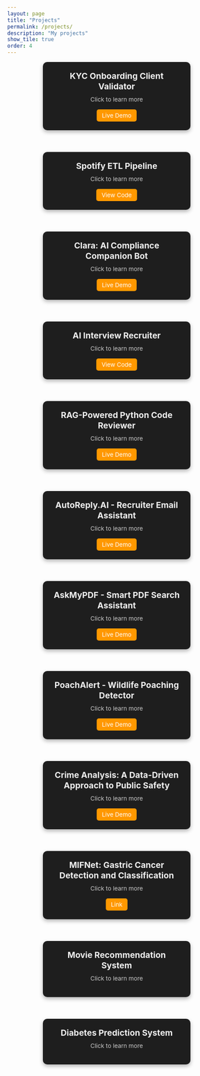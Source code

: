 ```yaml
---
layout: page
title: "Projects"
permalink: /projects/
description: "My projects"
show_tile: true
order: 4
---
```

<div class="projects-container">
<!-- Project 1 -->
<div class="project-box" onclick="openModal('modal1')">
  <div class="project-title">KYC Onboarding Client Validator</div>
  <div class="project-subtitle">Click to learn more</div>
  <a href="http://huggingface.co/spaces/rshree01/kyc-validator" class="live-demo" target="_blank">Live Demo</a>
</div>
<div id="modal1" class="modal">
  <div class="modal-content">
    <span class="close" onclick="closeModal('modal1')">&times;</span>
    <h3>KYC Onboarding Client Validator</h3>
    <p>A document validation system for financial institutions to verify client onboarding packages automatically. It checks uploaded PDFs/IDs for completeness, highlights missing or non‑compliant fields, and scores risk for faster analyst review.</p>
    <ul>
      <li>📄 OCR extraction of uploaded KYC documents</li>
      <li>🧠 LLM‑based completeness and compliance check</li>
      <li>🔎 Highlights missing data and risky fields in PDFs</li>
      <li>⚡ Reduces manual review time by ~40%</li>
    </ul>
    <p><strong>Tech Stack:</strong> Python, OpenAI GPT‑4, PyMuPDF, Streamlit, AWS S3</p>
  </div>
</div>

<!-- Project 2 -->
<div class="project-box" onclick="openModal('modal2')">
  <div class="project-title">Spotify ETL Pipeline</div>
  <div class="project-subtitle">Click to learn more</div>
  <a href="https://github.com/rajashree-shan/Spotify-ETL-Pipeline" class="live-demo" target="_blank">View Code</a>
</div>
<div id="modal2" class="modal">
  <div class="modal-content">
    <span class="close" onclick="closeModal('modal2')">&times;</span>
    <h3>Spotify ETL Pipeline</h3>
    <p>An automated pipeline to extract track and artist data from Spotify’s API, transform it into analytics‑ready format, and load it into Snowflake for reporting.</p>
    <ul>
      <li>🎵 Extracts Spotify listening data daily via API</li>
      <li>📜 Cleans & transforms with AWS Lambda / Python</li>
      <li>☁️ Loads to Snowflake with Snowpipe for analytics</li>
      <li>⚙️ Terraform scripts to provision all infrastructure</li>
    </ul>
    <p><strong>Tech Stack:</strong> Python, Spotify API, AWS Lambda, S3, Snowflake, Terraform</p>
  </div>
</div>

<!-- Project 3 -->
<div class="project-box" onclick="openModal('modal3')">
  <div class="project-title">Clara: AI Compliance Companion Bot</div>
  <div class="project-subtitle">Click to learn more</div>
  <a href="https://bank-compliance-bot.streamlit.app" class="live-demo" target="_blank">Live Demo</a>
</div>
<div id="modal3" class="modal">
  <div class="modal-content">
    <span class="close" onclick="closeModal('modal3')">&times;</span>
    <h3>Clara: AI Compliance Companion for Banks</h3>
    <p>Clara is a secure, AI-powered chatbot that enables banks and financial institutions to query encrypted audit logs, policy docs, and compliance manuals using natural language. It’s optimized for security, retrieval accuracy, and user-friendliness.</p>
    <ul>
      <li>🔐 MPC-based security ensures all queries over sensitive logs remain private</li>
      <li>🧠 Natural language query system powered by LangChain + OpenAI</li>
      <li>☁️ Retrieves unstructured policy documents directly from AWS S3</li>
      <li>📄 Handles multi-document retrieval with context-aware answers</li>
      <li>⚙️ Fast and interactive UI built with Streamlit</li>
    </ul>
    <p><strong>Tech Stack:</strong> LangChain, OpenAI GPT-4, Streamlit, AWS S3, Python, Secure MPC (simulated)</p>
  </div>
</div>

<!-- Project 4 -->
<div class="project-box" onclick="openModal('modal4')">
  <div class="project-title">AI Interview Recruiter</div>
  <div class="project-subtitle">Click to learn more</div>
  <a href="https://github.com/rajashree-shan/AI_Recruiter" class="live-demo" target="_blank">View Code</a>
</div>
<div id="modal4" class="modal">
  <div class="modal-content">
    <span class="close" onclick="closeModal('modal4')">&times;</span>
    <h3>AI Recruiter – Your Automated Interview Assistant</h3>
    <p>AI Recruiter is a smart, voice-interactive mock interview assistant that helps candidates practice job interviews by asking personalized questions and scoring their responses automatically. If the candidate qualifies, it schedules a real interview.</p>
    <ul>
      <li>🔍 Parses job descriptions to extract key skills using LLMs</li>
      <li>🗣️ Asks tailored interview questions via voice</li>
      <li>🎤 Converts spoken answers into text (Speech-to-Text)</li>
      <li>📊 Scores answers based on relevance, tone, and confidence</li>
      <li>🗓️ Auto-schedules Google Meet interviews if thresholds are met</li>
    </ul>
    <p><strong>Tech Stack:</strong> OpenAI GPT-4, Whisper (Speech-to-Text), LangChain, Google Calendar API, Python, Streamlit</p>
  </div>
</div>
<!-- Project 5 -->
<div class="project-box" onclick="openModal('modal5')">
  <div class="project-title">RAG-Powered Python Code Reviewer</div>
  <div class="project-subtitle">Click to learn more</div>
  <a href="https://huggingface.co/spaces/rshree01/Code_Reviewer" class="live-demo" target="_blank">Live Demo</a>
</div>
<div id="modal5" class="modal">
  <div class="modal-content">
    <span class="close" onclick="closeModal('modal5')">&times;</span>
    <h3>Code Reviewer and Refactor Assistant</h3>
    <p>This AI-powered assistant reviews Python code intelligently using Retrieval-Augmented Generation (RAG), allowing you to upload zipped projects or link GitHub PRs for structured and context-aware feedback.</p>
    <ul>
      <li>✅ Real-time code reviews with GPT-4</li>
      <li>📁 Upload zipped Python projects for batch analysis</li>
      <li>🔄 GitHub PR integration: Adds inline comments automatically</li>
      <li>✨ Uses custom guidelines from internal docs (RAG)</li>
      <li>🔐 Private repo authentication with GitHub tokens</li>
      <li>📌 Download & share code review summaries</li>
    </ul>
    <p><strong>Tech Stack:</strong> OpenAI GPT-4, FAISS, Sentence Transformers (MiniLM), Gradio, GitHub REST API (v3), Python</p>
  </div>
</div>

<!-- Project 6 -->
<div class="project-box" onclick="openModal('modal6')">
  <div class="project-title">AutoReply.AI - Recruiter Email Assistant</div>
  <div class="project-subtitle">Click to learn more</div>
  <a href="https://github.com/rajashree-shan/AutoReply.AI" class="live-demo" target="_blank">Live Demo</a>
</div>
<div id="modal6" class="modal">
  <div class="modal-content">
    <span class="close" onclick="closeModal('modal6')">&times;</span>
    <h3>AutoReply.AI: Chrome Extension to Manage Recruiter Emails</h3>
    <p>This smart Chrome extension uses AI to read and respond to recruiter emails automatically, saving time and boosting productivity during the job search.</p>
    <ul>
      <li>📥 Reads unread Gmail messages</li>
      <li>🧠 Classifies recruiter emails using spaCy NLP:</li>
        <ul>
          <li>❌ Rejection</li>
          <li>🗓️ Interview scheduling</li>
        </ul>
      <li>📆 Checks your Google Calendar (Mon–Fri, 9AM–5PM)</li>
      <li>🔎 Finds your next available 30-minute slot</li>
      <li>📤 Automatically replies to recruiters with availability</li>
    </ul>
    <p><strong>Tech Stack:</strong> JavaScript, Chrome Extension API, Gmail API, Google Calendar API, spaCy (Python), OAuth2</p>
  </div>
</div>

<!-- Project 7 -->
<div class="project-box" onclick="openModal('modal7')">
  <div class="project-title">AskMyPDF - Smart PDF Search Assistant</div>
  <div class="project-subtitle">Click to learn more</div>
  <a href="https://huggingface.co/spaces/rshree01/AskmyPdf" class="live-demo" target="_blank">Live Demo</a>
</div>
<div id="modal7" class="modal">
  <div class="modal-content">
    <span class="close" onclick="closeModal('modal7')">&times;</span>
    <h3>AskMyPDF – Intelligent PDF Q&A Interface</h3>
    <p>AskMyPDF is an interactive PDF search and comprehension assistant. It enables users to ask natural language questions about uploaded PDFs and get precise, contextual answers with page-level highlights.</p>
    <ul>
      <li>📄 Upload and parse scanned or text-based PDFs</li>
      <li>🔍 Extracts key phrases and highlights them on relevant pages</li>
      <li>🧠 Uses embeddings to semantically search across document content</li>
      <li>🔹 Displays results with page number and contextual snippet</li>
      <li>✨ Custom-built with efficient chunking and caching mechanisms</li>
    </ul>
    <p><strong>Tech Stack:</strong> Python, Sentence Transformers, FAISS, PyMuPDF, Gradio, Hugging Face Spaces</p>
  </div>
</div>

<!-- Project 8 -->
<div class="project-box" onclick="openModal('modal8')">
  <div class="project-title">PoachAlert - Wildlife Poaching Detector</div>
  <div class="project-subtitle">Click to learn more</div>
  <a href="https://huggingface.co/spaces/rshree01/PoachAlert-system-demo" class="live-demo" target="_blank">Live Demo</a>
</div>
<div id="modal8" class="modal">
  <div class="modal-content">
    <span class="close" onclick="closeModal('modal8')">&times;</span>
    <h3>PoachAlert: Real-Time Wildlife Poaching Detection</h3>
    <p>Developed a computer vision system to detect illegal poaching activity using deep learning models. Aims to support conservation efforts in real-time surveillance scenarios.</p>
    <ul>
      <li>📸 Object detection using YOLO-Nano for lightweight deployment</li>
      <li>🧠 Face recognition of forest rangers via ArcFace</li>
      <li>⚠️ Flags unknown individuals and unauthorized activity in conservation zones</li>
      <li>🚀 Deployed as a demo on Hugging Face Spaces</li>
    </ul>
    <p><strong>Tech Stack:</strong> Python, YOLO-Nano, ArcFace, OpenCV, Gradio, Hugging Face Spaces</p>
  </div>
</div>

<!-- Project 9 -->
<div class="project-box" onclick="openModal('modal9')">
  <div class="project-title">Crime Analysis: A Data-Driven Approach to Public Safety</div>
  <div class="project-subtitle">Click to learn more</div>
  <a href="https://public.tableau.com/app/profile/rajashree.shanmuganathan/viz/Crime_Data_Analysis/Dashboard1" class="live-demo" target="_blank">Live Demo</a>
</div>
<div id="modal9" class="modal">
  <div class="modal-content">
    <span class="close" onclick="closeModal('modal9')">&times;</span>
    <h3>Crime Data Analysis</h3>
    <p>Analyzed public datasets to predict and visualize high-risk areas using machine learning and visual analytics.</p>
    <ul>
      <li>✉️ Cleaned and processed Buffalo state data</li>
      <li>📈 Built visual dashboards to show trends</li>
      <li>🧬 Used Random Forest, XGBoost for predictions</li>
    </ul>
    <p><strong>Tech Stack:</strong> Python, Pandas, Seaborn, Tableau</p>
  </div>
</div>

<!-- Project 10 -->
<div class="project-box" onclick="openModal('modal10')">
  <div class="project-title">MIFNet: Gastric Cancer Detection and Classification</div>
  <div class="project-subtitle">Click to learn more</div>
  <a href="https://doi.org/10.33436/v33i4y202309" class="live-demo" target="_blank">Link</a>
</div>
<div id="modal10" class="modal">
  <div class="modal-content">
    <span class="close" onclick="closeModal('modal10')">&times;</span>
    <h3>MIFNet: Gastric Cancer Detection</h3>
    <p>Developed a deep learning model (MIFNet) for accurate gastric cancer classification and localization in histopathological images.</p>
    <ul>
      <li>Multi-Task Net, Global Net, and Fusion Net architecture</li>
      <li>98% accuracy</li>
      <li>Published in peer-reviewed journal</li>
    </ul>
    <p><strong>Tech Stack:</strong> Python, TensorFlow, OpenCV</p>
  </div>
</div>

<!-- Project 11 -->
<div class="project-box" onclick="openModal('modal11')">
  <div class="project-title">Movie Recommendation System</div>
  <div class="project-subtitle">Click to learn more</div>
</div>
<div id="modal11" class="modal">
  <div class="modal-content">
    <span class="close" onclick="closeModal('modal11')">&times;</span>
    <h3>Hybrid Movie Recommendation</h3>
    <p>Built a hybrid movie recommender using collaborative and content-based filtering with dynamic user feedback learning.</p>
    <ul>
      <li>TF-IDF, cosine similarity, adaptive scoring</li>
      <li>Achieved 92% accuracy</li>
    </ul>
    <p><strong>Tech Stack:</strong> Python, Scikit-learn, Flask</p>
  </div>
</div>

<!-- Project 12 -->
<div class="project-box" onclick="openModal('modal12')">
  <div class="project-title">Diabetes Prediction System</div>
  <div class="project-subtitle">Click to learn more</div>
</div>
<div id="modal12" class="modal">
  <div class="modal-content">
    <span class="close" onclick="closeModal('modal12')">&times;</span>
    <h3>Diabetes Prediction System</h3>
    <p>End-to-end pipeline for diabetes prediction using EDA, ML, and Streamlit for real-time interaction.</p>
    <ul>
      <li>Used GridSearchCV, EDA, Streamlit UI</li>
      <li>Included user-uploaded CSV for analysis</li>
    </ul>
    <p><strong>Tech Stack:</strong> Python, Scikit-learn, Streamlit, PySpark</p>
  </div>
</div>

</div>



<style>
.projects-container {
  display: flex;
  flex-wrap: wrap;
  justify-content: center;
  gap: 20px;
  max-width: 1000px;
  margin: 0 auto;
}

.project-box {
  width: 300px;
  background: #1e1e1e;
  margin-bottom: 30px;
  color: #f0f0f0;
  border-radius: 10px;
  padding: 20px;
  box-shadow: 0 4px 10px rgba(0,0,0,0.3);
  cursor: pointer;
  text-align: center;
  transition: transform 0.3s ease, box-shadow 0.3s ease;
}

.project-box:hover {
  transform: scale(1.02);
  box-shadow: 0 0 15px rgba(255, 165, 0, 0.5);
  cursor: pointer;
}

.project-title {
  font-size: 1.2rem;
  font-weight: bold;
  margin-bottom: 10px;
}

.project-subtitle {
  font-size: 0.85rem;
  color: #ccc;
  margin-bottom: 15px;
}

.live-demo {
  display: inline-block;
  padding: 6px 12px;
  background-color: #ff9800;
  color: #fff;
  border-radius: 5px;
  text-decoration: none;
  font-size: 0.85rem;
  transition: background 0.3s;
}

.live-demo:hover {
  background-color: #e68900;
}

.modal {
  display: none;
  position: fixed;
  z-index: 10;
  left: 0;
  top: 0;
  width: 100%;
  height: 100%;
  overflow: auto;
  background-color: rgba(0,0,0,0.9);
}

.modal-content {
  background-color: #2e2e2e;
  margin: 5% auto;
  padding: 30px;
  border: 1px solid #888;
  width: 80%;
  max-width: 600px;
  color: #fff;
  border-radius: 10px;
}

.close {
  color: #aaa;
  float: right;
  font-size: 28px;
  font-weight: bold;
}

.close:hover, .close:focus {
  color: #fff;
  text-decoration: none;
  cursor: pointer;
}

/* Responsive Enhancements */
@media (max-width: 768px) {
  .project-box {
    width: 90%;
  }
}

@media (max-width: 480px) {
  .project-box {
    width: 100%;
    padding: 15px;
  }

  .project-title {
    font-size: 1rem;
  }

  .project-subtitle {
    font-size: 0.75rem;
  }

  .live-demo {
    font-size: 0.8rem;
    padding: 5px 10px;
  }

  .modal-content {
    padding: 15px;
    font-size: 0.9rem;
  }

  .modal-content h3 {
    font-size: 1.2rem;
  }

  .modal-content ul li {
    font-size: 0.9rem;
  }
}
</style>

<script>
function openModal(id) {
  document.getElementById(id).style.display = "block";
}

function closeModal(id) {
  document.getElementById(id).style.display = "none";
}
</script>
